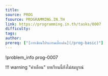 ```yaml
---
title: 
source: PROG
fsource: PROGRAMMING.IN.TH
link: https://programming.in.th/tasks/0007
difficulty: 
tags: 
author: 
prereq: ["[การเขียนโปรแกรมเบื้องต้น](/prog-basic)"]
---
```


!problem_info prog-0007

!!! warning "คำเตือน"
    บทเรียนนี้ยังไม่สมบูรณ์